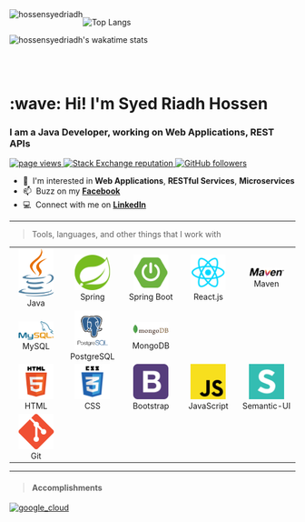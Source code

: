 <div align="left">
  <a href="https://github.com/hossensyedriadh">
    <img src="https://github-readme-stats.vercel.app/api?username=hossensyedriadh&count_private=true&custom_title=Syed%27s%20GitHub%20Stats&show_icons=true" alt="hossensyedriadh" align="left" />
  </a>
</div>

![Top Langs](https://github-readme-stats.vercel.app/api/top-langs?username=hossensyedriadh&layout=compact)

![hossensyedriadh's wakatime stats](https://github-readme-stats.vercel.app/api/wakatime?username=@hossensyedriadh&v=2&layout=compact&custom_title=Syed%27s%20Wakatime%20Stats)

<br>
<br>

<h1 align="left" id="macropower-title">:wave: Hi! I'm Syed Riadh Hossen</h1>
<h3 align="left">I am a Java Developer, working on Web Applications, REST APIs</h3>

<p align="left">
  <a href="https://github.com/hossensyedriadh">
    <img src="https://komarev.com/ghpvc/?username=hossensyedriadh" alt="page views" />
  </a>
  <a href="https://stackoverflow.com/users/12860523/syed">
    <img alt="Stack Exchange reputation" src="https://img.shields.io/stackexchange/stackoverflow/r/12860523?color=blue&label=reputation&logo=stackoverflow">
  </a>
  <a href="https://github.com/hossensyedriadh?tab=followers">
    <img alt="GitHub followers" src="https://img.shields.io/github/followers/hossensyedriadh?color=blue&logo=github">
  </a>
</p>


- :speech_balloon: &nbsp;I'm interested in **Web Applications**, **RESTful Services**, **Microservices**
- :mailbox: &nbsp;Buzz on my <a href="https://www.facebook.com/riadhhossen.rh">**Facebook**</a>
- :computer: &nbsp;Connect with me on <a href="https://www.linkedin.com/in/syedriadhhossen/">**LinkedIn**</a>

<hr>

>Tools, languages, and other things that I work with

<table>
  <tr>
    <td align="center" width="100">
      <a href="#macropower-tech">
        <img src="https://github.com/hossensyedriadh/hossensyedriadh/blob/main/images/java.png" width="62" alt="Java" />
      </a>
      <br>Java
    </td>
    <td align="center" width="100">
      <a href="#macropower-tech">
        <img src="https://github.com/hossensyedriadh/hossensyedriadh/blob/main/images/spring.png" width="62" alt="Spring" />
      </a>
      <br>Spring
    </td>
    <td align="center" width="100">
      <a href="#macropower-tech">
        <img src="https://github.com/hossensyedriadh/hossensyedriadh/blob/main/images/spring-boot.png" width="62" alt="Spring Boot" />
      </a>
      <br>Spring Boot
    </td>
    <td align="center" width="100">
      <a href="#macropower-tech">
        <img src="https://github.com/hossensyedriadh/hossensyedriadh/blob/main/images/react.png" width="62" alt="React.js" />
      </a>
      <br>React.js
    </td>
    <td align="center" width="100">
      <a href="#macropower-tech">
        <img src="https://github.com/hossensyedriadh/hossensyedriadh/blob/main/images/maven.png" width="62" alt="Maven" />
      </a>
      <br>Maven
    </td>
  </tr>
  <tr>
    <td align="center" width="100">
      <a href="#macropower-tech">
        <img src="https://github.com/hossensyedriadh/hossensyedriadh/blob/main/images/mysql.png" width="62" alt="MySQL" />
      </a>
      <br>MySQL
    </td>
    <td align="center" width="100">
      <a href="#macropower-tech">
        <img src="https://github.com/hossensyedriadh/hossensyedriadh/blob/main/images/postgresql.png" width="62" alt="postgres" />
      </a>
      <br>PostgreSQL
    </td>
    <td align="center" width="100">
      <a href="#macropower-tech">
        <img src="https://github.com/hossensyedriadh/hossensyedriadh/blob/main/images/mongo.png" width="62" alt="mongodb" />
      </a>
      <br>MongoDB
    </td>
  </tr>
  <tr>
    <td align="center"  width="100">
      <a href="#macropower-tech">
        <img src="https://github.com/hossensyedriadh/hossensyedriadh/blob/main/images/html5.png" width="62" alt="HTML" />
      </a>
      <br>HTML
    </td>
    <td align="center"  width="100">
      <a href="#macropower-tech">
        <img src="https://github.com/hossensyedriadh/hossensyedriadh/blob/main/images/css3.png" width="62" alt="CSS" />
      </a>
      <br>CSS
    </td>
    <td align="center"  width="100">
      <a href="#macropower-tech">
        <img src="https://github.com/hossensyedriadh/hossensyedriadh/blob/main/images/bootstrap.png" width="62" alt="BootStrap" />
      </a>
      <br>Bootstrap
    </td>
    <td align="center"  width="100">
      <a href="#macropower-tech">
        <img src="https://github.com/hossensyedriadh/hossensyedriadh/blob/main/images/javascript.png" width="62" alt="JavaScript" />
      </a>
      <br>JavaScript
    </td>
    <td align="center" width="100">
      <a href="#macropower-tech">
        <img src="https://github.com/hossensyedriadh/hossensyedriadh/blob/main/images/semantic_ui.png" width="62" alt="semantic_ui" />
      </a>
      <br>Semantic-UI
    </td>
  </tr>
  <tr>
    <td align="center" width="100">
      <a href="#macropower-tech">
        <img src="https://github.com/hossensyedriadh/hossensyedriadh/blob/main/images/git.png" width="62" alt="git" />
      </a>
      <br>Git
    </td>
  </tr>
</table>
<hr>

><h4>Accomplishments</h4>
<div>
  <a href="https://www.coursera.org/account/accomplishments/verify/G9DKJPBXHWUD?utm_source=link&utm_medium=certificate&utm_content=cert_image&utm_campaign=sharing_cta&utm_product=course" target="_blank">
    <img src="https://s3.amazonaws.com/coursera_assets/meta_images/generated/CERTIFICATE_LANDING_PAGE/CERTIFICATE_LANDING_PAGE~G9DKJPBXHWUD/CERTIFICATE_LANDING_PAGE~G9DKJPBXHWUD.jpeg" width="200" alt="google_cloud">
  </a>
</div>

